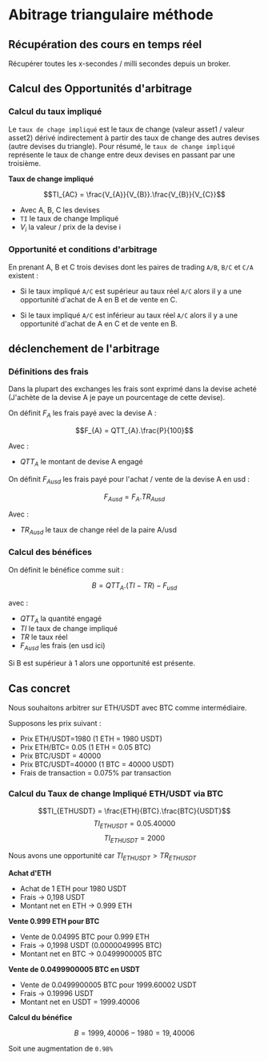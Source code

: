 # Abitrage triangulaire méthode 

## Récupération des cours en temps réel

Récupérer toutes les x-secondes / milli secondes depuis un broker. 

## Calcul des Opportunités d'arbitrage
### Calcul du taux impliqué

Le `taux de chage impliqué` est le taux de change (valeur asset1 / valeur asset2) dérivé indirectement à partir des taux de change des autres devises (autre devises du triangle). Pour résumé, le `taux de change impliqué` représente le taux de change entre deux devises en passant par une troisième. 

**Taux de change impliqué**

$$TI_{AC} = \frac{V_{A}}{V_{B}}.\frac{V_{B}}{V_{C}}$$

- Avec A, B, C les devises
- `TI` le taux de change Impliqué
- $V_{i}$ la valeur / prix de la devise i

### Opportunité et conditions d'arbitrage

En prenant A, B et C trois devises dont les paires de trading `A/B`, `B/C` et `C/A` existent :  

- Si le taux impliqué `A/C` est supérieur au taux réel `A/C` alors il y a une opportunité d'achat de A en B et de vente en C.

-  Si le taux impliqué `A/C` est inférieur au taux réel `A/C` alors il y a une opportunité d'achat de A en C et de vente en B.

## déclenchement de l'arbitrage
### Définitions des frais

Dans la plupart des exchanges les frais sont exprimé dans la devise acheté (J'achète de la devise A je paye un pourcentage de cette devise). 

On définit $F_{A}$ les frais payé avec la devise A : 

$$F_{A} = QTT_{A}.\frac{P}{100}$$

Avec : 

- $QTT_{A}$ le montant de devise A engagé

On définit $F_{Ausd}$ les frais payé pour l'achat / vente de la devise A en usd : 

$$F_{Ausd} = F_{A}.TR_{Ausd}$$

Avec : 

- $TR_{Ausd}$ le taux de change réel de la paire A/usd


### Calcul des bénéfices 

On définit le bénéfice comme suit : 

$$B = QTT_{A}.(TI-TR)-F_{usd} $$

avec : 

- $QTT_{A}$ la quantité engagé
- $TI$ le taux de change impliqué
- $TR$ le taux réel
- $F_{Ausd}$ les frais (en usd ici)

Si B est supérieur à 1 alors une opportunité est présente. 

## Cas concret
Nous souhaitons arbitrer sur ETH/USDT avec BTC comme intermédiaire. 

Supposons les prix suivant : 

- Prix ETH/USDT=1980 (1 ETH = 1980 USDT)
- Prix ETH/BTC= 0.05 (1 ETH = 0.05 BTC)
- Prix BTC/USDT = 40000
- Prix BTC/USDT=40000 (1 BTC = 40000 USDT)
- Frais de transaction = 0.075% par transaction

### Calcul du Taux de change Impliqué ETH/USDT via BTC

$$TI_{ETHUSDT} = \frac{ETH}{BTC}.\frac{BTC}{USDT}$$
$$TI_{ETHUSDT} = 0.05 . 40000$$
$$TI_{ETHUSDT} = 2000$$

Nous avons une opportunité car $TI_{ETHUSDT} \gt TR_{ETHUSDT}$

**Achat d'ETH**

- Achat de 1 ETH pour 1980 USDT
- Frais -> 0,198 USDT
- Montant net en ETH -> 0.999 ETH

**Vente 0.999 ETH pour BTC**

- Vente de 0.04995 BTC pour 0.999 ETH
- Frais -> 0,1998 USDT (0.0000049995 BTC)
- Montant net en BTC -> 0.0499900005 BTC

**Vente de 0.0499900005 BTC en USDT**

- Vente de 0.0499900005 BTC pour 1999.60002 USDT
- Frais -> 0.19996 USDT
- Montant net en USDT = 1999.40006

**Calcul du bénéfice**

$$B = 1999,40006 -  1980 = 19,40006$$

Soit une augmentation de `0.98%`